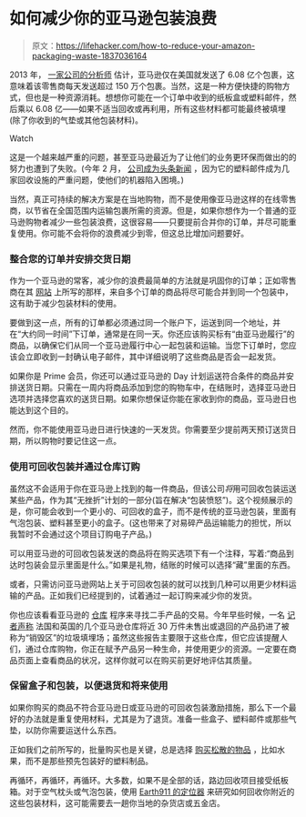 # 如何减少你的亚马逊包装浪费

> 原文：<https://lifehacker.com/how-to-reduce-your-amazon-packaging-waste-1837036164>

2013 年， [一家公司的分析师](https://www.wsj.com/articles/amazon-tests-its-own-delivery-network-1398360018) 估计，亚马逊仅在美国就发送了 6.08 亿个包裹，这意味着该零售商每天发送超过 150 万个包裹。当然，这是一种方便快捷的购物方式，但也是一种资源消耗。想想你可能在一个订单中收到的纸板盒或塑料邮件，然后乘以 6.08 亿——如果不适当回收或再利用，所有这些材料都可能最终被填埋(除了你收到的气垫或其他包装材料)。

Watch

这是一个越来越严重的问题，甚至亚马逊最近为了让他们的业务更环保而做出的的努力也遭到了失败。(今年 2 月， [公司成为头条新闻](https://www.washingtonpost.com/technology/2019/02/11/why-amazons-new-streamlined-packaging-is-jamming-up-recycling-centers/) ，因为它的塑料邮件成为几家回收设施的严重问题，使他们的机器陷入困境。)

当然，真正可持续的解决方案是在当地购物，而不是使用像亚马逊这样的在线零售商，以节省在全国范围内运输包裹所需的资源。但是，如果你想作为一个普通的亚马逊购物者减少一些包装浪费，这很容易——只要提前合并你的订单，并尽可能重复使用。你可能不会将你的浪费减少到零，但这总比增加问题要好。

### 整合您的订单并安排交货日期

作为一个亚马逊的常客，减少你的浪费最简单的方法就是巩固你的订单；正如零售商在其 [网站](https://www.amazon.com/gp/help/customer/display.html?asc_campaign=InlineText&asc_refurl=https://lifehacker.com/how-to-reduce-your-amazon-packaging-waste-1837036164&asc_source=&nodeId=201910270&tag=kinjalifehackerlink-20) 上所写的那样，来自多个订单的商品将尽可能合并到同一个包装中，这有助于减少包装材料的使用。

要做到这一点，所有的订单都必须通过同一个账户下，运送到同一个地址，并在“大约同一时间”下订单，通常是在同一天。你还应该购买标有“由亚马逊履行”的商品，以确保它们从同一个亚马逊履行中心一起包装和运输。当您下订单时，您应该会立即收到一封确认电子邮件，其中详细说明了这些商品是否会一起发货。

如果你是 Prime 会员，你还可以通过亚马逊的 Day 计划运送符合条件的商品并安排送货日期。只需在一周内将商品添加到您的购物车中，在结账时，选择亚马逊日选项并选择您喜欢的送货日期。如果你想保证你能在家收到你的商品，亚马逊日也能达到这个目的。

然而，你不能使用亚马逊日进行快速的一天发货。你需要至少提前两天预订送货日期，所以购物时要记住这一点。

### 使用可回收包装并通过仓库订购

虽然这不会适用于你在亚马逊上找到的每一件商品，但该公司*将*用可回收包装运送某些产品，作为其“无挫折”计划的一部分(旨在解决“包装愤怒”)。这个视频展示的是，你可能会收到一个更小的、可回收的盒子，而不是传统的亚马逊包装，里面有气泡包装、塑料甚至更小的盒子。(这也带来了对易碎产品运输能力的担忧，所以我暂时不会通过这个项目订购电子产品。)

可以用亚马逊的可回收包装发送的商品将在购买选项下有一个注释，写着:“商品到达时包装会显示里面是什么。”如果是礼物，结账的时候可以选择“藏”里面的东西。

或者，只需访问亚马逊网站上关于可回收包装的就可以找到几种可以用更少材料运输的产品。正如我们已经提到的，试着通过一起订购来减少你的发货。

你也应该看看亚马逊的 [仓库](https://www.amazon.com/Warehouse-Deals/b?asc_campaign=InlineText&asc_refurl=https://lifehacker.com/how-to-reduce-your-amazon-packaging-waste-1837036164&asc_source=&ie=UTF8&node=10158976011&tag=kinjalifehackerlink-20) 程序来寻找二手产品的交易。今年早些时候，一名 [记者声称](https://www.cbsnews.com/news/amazon-warehouses-trash-millions-of-unsold-products-say-media-reports/) 法国和英国的几个亚马逊仓库将近 30 万件未售出或退回的产品扔进了被称为“销毁区”的垃圾填埋场；虽然这些报告主要限于这些仓库，但它应该提醒人们，通过仓库购物，你正在赋予产品另一种生命，并使用更少的资源。一定要在商品页面上查看商品的状况，这样你就可以在购买前更好地评估其质量。

### 保留盒子和包装，以便退货和将来使用

如果你购买的商品不符合亚马逊日或亚马逊的可回收包装激励措施，那么下一个最好的办法就是重复使用材料，尤其是为了退货。准备一些盒子、塑料邮件或那些气垫，以防你需要运送什么东西。

正如我们之前所写的，批量购买也是关键，总是选择 [购买松散的物品](http://www.stopwaste.org/at-home/reduce-and-reuse/reduce-packaging-waste) ，比如水果，而不是那些预先包装好的塑料制品。

再循环，再循环，再循环。大多数，如果不是全部的话，路边回收项目接受纸板箱。对于空气枕头或气泡包装，使用 [Earth911 的定位器](https://search.earth911.com/) 来研究如何回收你附近的这些包装材料，这可能需要去一趟你当地的杂货店或五金店。